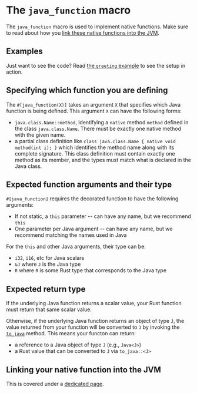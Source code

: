 # The `java_function` macro

The `java_function` macro is used to implement native functions. Make sure to read about how you [link these native functions into the JVM](./linking_native_functions.md).

## Examples

Just want to see the code? Read [the `greeting` example](https://github.com/duchess-rs/duchess/blob/main/test-crates/duchess-java-tests/tests/ui/examples/greeting.rs) to see the setup in action.

## Specifying which function you are defining

The `#[java_function(X)]` takes an argument `X` that specifies which Java function is being defined.
This argument `X` can have the following forms:

* `java.class.Name::method`, identifying a `native` method `method` defined in the class `java.class.Name`. There must be exactly one native method with the given name.
* a partial class definition like `class java.class.Name { native void method(int i); }` which identifies the method name along with its complete signature. This class definition must contain exactly one method as its member, and the types must match what is declared in the Java class.

## Expected function arguments and their type

`#[java_function]` requires the decorated function to have the following arguments:

* If not static, a `this` parameter -- can have any name, but we recommend `this`
* One parameter per Java argument -- can have any name, but we recommend matching the names used in Java

For the `this` and other Java arguments, their type can be:

* `i32`, `i16`, etc for Java scalars
* `&J` where `J` is the Java type
* `R` where `R` is some Rust type that corresponds to the Java type

## Expected return type

If the underlying Java function returns a scalar value, your Rust function must return that same scalar value.

Otherwise, if the underlying Java function returns an object of type `J`, the value returned from your function will be converted to `J` by invoking the [`to_java`](./to_java.md) method. This means your functon can return:

* a reference to a Java object of type `J` (e.g., `Java<J>`) 
* a Rust value that can be converted to `J` via `to_java::<J>`

## Linking your native function into the JVM

This is covered under a [dedicated page](./linking_native_functions.md).
